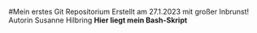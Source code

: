 #Mein erstes Git Repositorium
Erstellt am 27.1.2023 mit großer Inbrunst!
Autorin Susanne Hilbring
**Hier liegt mein Bash-Skript**
